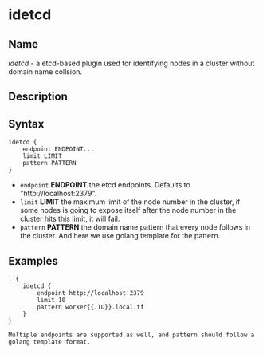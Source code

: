 # idetcd

## Name

*idetcd* - a etcd-based plugin used for identifying nodes in a cluster without domain name collsion.

## Description

## Syntax

~~~
idetcd {
	endpoint ENDPOINT...
	limit LIMIT
	pattern PATTERN
}
~~~

* `endpoint` **ENDPOINT** the etcd endpoints. Defaults to "http://localhost:2379".
* `limit` **LIMIT** the maximum limit of the node number in the cluster, if some nodes is going to expose itself after the node number in the cluster hits this limit, it will fail.
* `pattern` **PATTERN** the domain name pattern that every node follows in the cluster. And here we use golang template for the pattern.

## Examples

~~~ corefile
. {
	idetcd {
		endpoint http://localhost:2379
		limit 10
		pattern worker{{.ID}}.local.tf
	}
}

Multiple endpoints are supported as well, and pattern should follow a golang template format.

